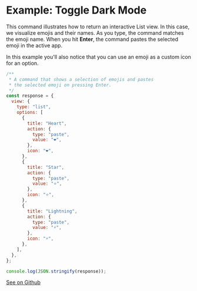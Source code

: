 # Example: Toggle Dark Mode

This command illustrates how to return an interactive List view. In this case, we visualize emojis and their names. As you type, the command matches the emoji name. When you hit **Enter**, the command pastes the selected emoji in the active app.

In this example you'll also notice that you can use an emoji as a custom icon for an option.

```javascript
/**
 * A command that shows a selection of emojis and pastes
 * the selected emoji on pressing Enter.
 */
const response = {
  view: {
    type: "list",
    options: [
      {
        title: "Heart",
        action: {
          type: "paste",
          value: "❤️",
        },
        icon: "❤️",
      },
      {
        title: "Star",
        action: {
          type: "paste",
          value: "⭐️",
        },
        icon: "⭐️",
      },
      {
        title: "Lightning",
        action: {
          type: "paste",
          value: "️⚡️",
        },
        icon: "⚡️",
      },
    ],
  },
};

console.log(JSON.stringify(response));
```

[See on Github](https://github.com/slapdash/platform/tree/main/examples/emoji-paster)
